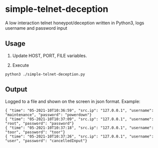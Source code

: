 # simple-telnet-deception
A low interaction telnet honeypot/deception written in Python3, logs username and password input

## Usage
1. Update HOST, PORT, FILE variables.

2. Execute
```
python3 ./simple-telnet-deception.py
```

## Output 
Logged to a file and shown on the screen in json format.  Example:
```
{ "time": "05-2021-10T10:36:59", "src.ip": "127.0.0.1", "username": "maintenance", "password": "powerdown"}
{ "time": "05-2021-10T10:37:09", "src.ip": "127.0.0.1", "username": "root", "password": "password"}
{ "time": "05-2021-10T10:37:18", "src.ip": "127.0.0.1", "username": "toor", "password": "toor"}
{ "time": "05-2021-10T10:37:26", "src.ip": "127.0.0.1", "username": "user", "password": "cancelledInput"}
```
